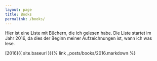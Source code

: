 ```yaml
---
layout: page
title: Books
permalink: /books/
---
```


Hier ist eine Liste mit Büchern, die ich gelesen habe. Die Liste startet im Jahr 2016, da dies der Beginn meiner Aufzeichnungen ist, wann ich was lese.

[2016]{{ site.baseurl }}{% link _posts/books/2016.markdown %}
